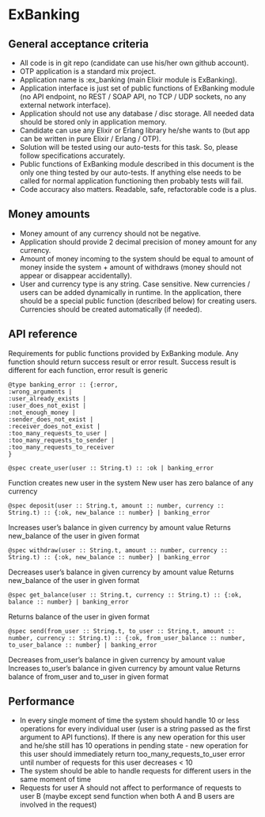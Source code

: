 
# ExBanking
## General acceptance criteria
 - All code is in git repo (candidate can use his/her own github account).
- OTP application is a standard mix project.
- Application name is :ex_banking (main Elixir module is ExBanking).
- Application interface is just set of public functions of ExBanking module (no API endpoint, no REST / SOAP API, no TCP / UDP sockets, no any external network interface).
- Application should not use any database / disc storage. All needed data should be stored only in application memory.
- Candidate can use any Elixir or Erlang library he/she wants to (but app can be written in pure Elixir / Erlang / OTP).
- Solution will be tested using our auto-tests for this task. So, please follow specifications accurately.
- Public functions of ExBanking module described in this document is the only one thing tested by our auto-tests. If anything else needs to be called for normal application functioning then probably tests will fail.
- Code accuracy also matters. Readable, safe, refactorable code is a plus.
## Money amounts
- Money amount of any currency should not be negative.
- Application should provide 2 decimal precision of money amount for any currency.
- Amount of money incoming to the system should be equal to amount of money inside the system + amount of withdraws (money should not appear or disappear accidentally).
- User and currency type is any string. Case sensitive. New currencies / users can be added dynamically in runtime. In the application, there should be a special public function (described below) for creating users. Currencies should be created automatically (if needed).
## API reference
Requirements for public functions provided by ExBanking module. Any function should return success result or error result. Success result is different for each function, error result is generic
```
@type banking_error :: {:error,
:wrong_arguments |
:user_already_exists |
:user_does_not_exist |
:not_enough_money |
:sender_does_not_exist |
:receiver_does_not_exist |
:too_many_requests_to_user |
:too_many_requests_to_sender |
:too_many_requests_to_receiver
}
```
```
@spec create_user(user :: String.t) :: :ok | banking_error
```
Function creates new user in the system
New user has zero balance of any currency
```
@spec deposit(user :: String.t, amount :: number, currency :: String.t) :: {:ok, new_balance :: number} | banking_error
```
Increases user’s balance in given currency by amount value
Returns new_balance of the user in given format
```
@spec withdraw(user :: String.t, amount :: number, currency :: String.t) :: {:ok, new_balance :: number} | banking_error
```
Decreases user’s balance in given currency by amount value
Returns new_balance of the user in given format
```
@spec get_balance(user :: String.t, currency :: String.t) :: {:ok, balance :: number} | banking_error
```
Returns balance of the user in given format
```
@spec send(from_user :: String.t, to_user :: String.t, amount :: number, currency :: String.t) :: {:ok, from_user_balance :: number, to_user_balance :: number} | banking_error
```
Decreases from_user’s balance in given currency by amount value
Increases to_user’s balance in given currency by amount value
Returns balance of from_user and to_user in given format
## Performance
- In every single moment of time the system should handle 10 or less operations for every individual user (user is a string passed as the first argument to API functions). If there is any new operation for this user and he/she still has 10 operations in pending state - new operation for this user should immediately return too_many_requests_to_user error until number of requests for this user decreases < 10
- The system should be able to handle requests for different users in the same moment of time
- Requests for user A should not affect to performance of requests to user B (maybe except send function when both A and B users are involved in the request)

